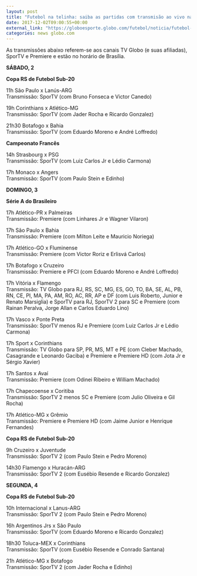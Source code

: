 ```yaml
---
layout: post
title: "Futebol na telinha: saiba as partidas com transmisão ao vivo na TV no fim de semana"
date: 2017-12-02T09:00:55+00:00
external_link: "https://globoesporte.globo.com/futebol/noticia/futebol-na-telinha-saiba-as-partidas-com-transmissao-ao-vivo-na-tv-no-fim-de-semana.ghtml"
categories: news globo.com
---
```

 
 
 

 
 
 
 

As transmissões abaixo referem-se aos canais TV Globo (e suas afiliadas), SporTV e Premiere e estão no horário de Brasília.

 
 
 

**SÁBADO, 2**

 
 
 

**Copa RS de Futebol Sub-20**

 
 
 

11h São Paulo x Lanús-ARG  
Transmissão: SporTV (com Bruno Fonseca e Victor Canedo)

 
 
 

19h Corinthians x Atlético-MG  
Transmissão: SporTV (com Jader Rocha e Ricardo Gonzalez)

 
 
 

21h30 Botafogo x Bahia  
Transmissão: SporTV (com Eduardo Moreno e André Loffredo)

 
 
 

**Campeonato Francês**

 
 
 

14h Strasbourg x PSG  
Transmissão: SporTV (com Luiz Carlos Jr e Lédio Carmona)

 
 
 

17h Monaco x Angers  
Transmissão: SporTV (com Paulo Stein e Edinho)

 
 
 

**DOMINGO, 3**

 
 
 

**Série A do Brasileiro**

 
 
 

17h Atlético-PR x Palmeiras  
Transmissão: Premiere (com Linhares Jr e Wagner Vilaron)

 
 
 

17h São Paulo x Bahia  
Transmissão: Premiere (com Milton Leite e Mauricio Noriega)

 
 
 

17h Atlético-GO x Fluminense  
Transmissão: Premiere (com Victor Roriz e Erlisvá Carlos)

 
 
 

17h Botafogo x Cruzeiro  
Transmissão: Premiere e PFCI (com Eduardo Moreno e André Loffredo)

 
 
 

17h Vitória x Flamengo  
Transmissão: TV Globo para RJ, RS, SC, MG, ES, GO, TO, BA, SE, AL, PB, RN, CE, PI, MA, PA, AM, RO, AC, RR, AP e DF (com Luis Roberto, Junior e Renato Marsiglia) e SporTV para RJ, SporTV 2 para SC e Premiere (com Rainan Peralva, Jorge Allan e Carlos Eduardo Lino)

 
 
 

17h Vasco x Ponte Preta  
Transmissão: SporTV menos RJ e Premiere (com Luiz Carlos Jr e Lédio Carmona)

 
 
 

17h Sport x Corinthians  
Transmissão: TV Globo para SP, PR, MS, MT e PE (com Cleber Machado, Casagrande e Leonardo Gaciba) e Premiere e Premiere HD (com Jota Jr e Sérgio Xavier)

 
 
 

17h Santos x Avaí  
Transmissão: Premiere (com Odinei Ribeiro e William Machado)

 
 
 

17h Chapecoense x Coritiba  
Transmissão: SporTV 2 menos SC e Premiere (com Julio Oliveira e Gil Rocha)

 
 
 

17h Atlético-MG x Grêmio  
Transmissão: Premiere e Premiere HD (com Jaime Junior e Henrique Fernandes)

 
 
 

**Copa RS de Futebol Sub-20**

 
 
 

9h Cruzeiro x Juventude  
Transmissão: SporTV 2 (com Paulo Stein e Pedro Moreno)

 
 
 

14h30 Flamengo x Huracán-ARG  
Transmissão: SporTV 2 (com Eusébio Resende e Ricardo Gonzalez)

 
 
 

 
 
 

**SEGUNDA, 4**

 
 
 

**Copa RS de Futebol Sub-20**

 
 
 

10h Internacional x Lanus-ARG  
Transmissão: SporTV 2 (com Paulo Stein e Pedro Moreno)

 
 
 

16h Argentinos Jrs x São Paulo  
Transmissão: SporTV (com Eduardo Moreno e Ricardo Gonzalez)

 
 
 

18h30 Toluca-MEX x Corinthians  
Transmissão: SporTV (com Eusébio Resende e Conrado Santana)

 
 
 
 

21h Atlético-MG x Botafogo  
Transmissão: SporTV 2 (com Jader Rocha e Edinho)

 
 
 
